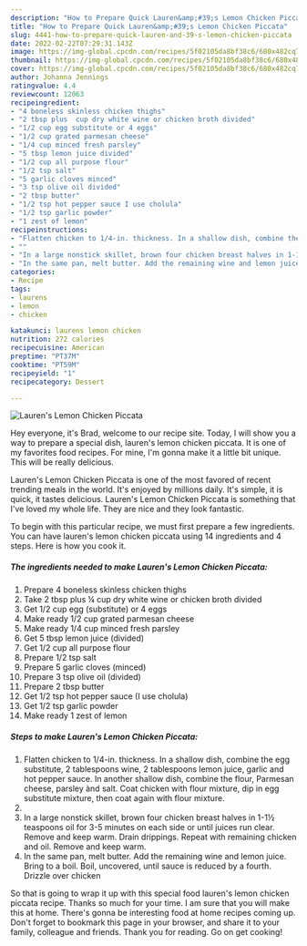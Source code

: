 ```yaml
---
description: "How to Prepare Quick Lauren&amp;#39;s Lemon Chicken Piccata"
title: "How to Prepare Quick Lauren&amp;#39;s Lemon Chicken Piccata"
slug: 4441-how-to-prepare-quick-lauren-and-39-s-lemon-chicken-piccata
date: 2022-02-22T07:29:31.143Z
image: https://img-global.cpcdn.com/recipes/5f02105da8bf38c6/680x482cq70/laurens-lemon-chicken-piccata-recipe-main-photo.jpg
thumbnail: https://img-global.cpcdn.com/recipes/5f02105da8bf38c6/680x482cq70/laurens-lemon-chicken-piccata-recipe-main-photo.jpg
cover: https://img-global.cpcdn.com/recipes/5f02105da8bf38c6/680x482cq70/laurens-lemon-chicken-piccata-recipe-main-photo.jpg
author: Johanna Jennings
ratingvalue: 4.4
reviewcount: 12063
recipeingredient:
- "4 boneless skinless chicken thighs"
- "2 tbsp plus  cup dry white wine or chicken broth divided"
- "1/2 cup egg substitute or 4 eggs"
- "1/2 cup grated parmesan cheese"
- "1/4 cup minced fresh parsley"
- "5 tbsp lemon juice divided"
- "1/2 cup all purpose flour"
- "1/2 tsp salt"
- "5 garlic cloves minced"
- "3 tsp olive oil divided"
- "2 tbsp butter"
- "1/2 tsp hot pepper sauce I use cholula"
- "1/2 tsp garlic powder"
- "1 zest of lemon"
recipeinstructions:
- "Flatten chicken to 1/4-in. thickness. In a shallow dish, combine the egg substitute, 2 tablespoons wine, 2 tablespoons lemon juice, garlic and hot pepper sauce. In another shallow dish, combine the flour, Parmesan cheese, parsley ànd salt. Coat chicken with flour mixture, dip in egg substitute mixture, then coat again with flour mixture."
- ""
- "In a large nonstick skillet, brown four chicken breast halves in 1-1½ teaspoons oil for 3-5 minutes on each side or until juices run clear. Remove and keep warm. Drain drippings. Repeat with remaining chicken and oil. Remove and keep warm."
- "In the same pan, melt butter. Add the remaining wine and lemon juice. Bring to a boil. Boil, uncovered, until sauce is reduced by a fourth. Drizzle over chicken"
categories:
- Recipe
tags:
- laurens
- lemon
- chicken

katakunci: laurens lemon chicken 
nutrition: 272 calories
recipecuisine: American
preptime: "PT37M"
cooktime: "PT59M"
recipeyield: "1"
recipecategory: Dessert

---
```



![Lauren&#39;s Lemon Chicken Piccata](https://img-global.cpcdn.com/recipes/5f02105da8bf38c6/680x482cq70/laurens-lemon-chicken-piccata-recipe-main-photo.jpg)

Hey everyone, it's Brad, welcome to our recipe site. Today, I will show you a way to prepare a special dish, lauren&#39;s lemon chicken piccata. It is one of my favorites food recipes. For mine, I'm gonna make it a little bit unique. This will be really delicious.

Lauren&#39;s Lemon Chicken Piccata is one of the most favored of recent trending meals in the world. It's enjoyed by millions daily. It's simple, it is quick, it tastes delicious. Lauren&#39;s Lemon Chicken Piccata is something that I've loved my whole life. They are nice and they look fantastic.




To begin with this particular recipe, we must first prepare a few ingredients. You can have lauren&#39;s lemon chicken piccata using 14 ingredients and 4 steps. Here is how you cook it.

<!--inarticleads1-->

##### The ingredients needed to make Lauren&#39;s Lemon Chicken Piccata:

1. Prepare 4 boneless skinless chicken thighs
1. Take 2 tbsp plus ¼ cup dry white wine or chicken broth divided
1. Get 1/2 cup egg (substitute) or 4 eggs
1. Make ready 1/2 cup grated parmesan cheese
1. Make ready 1/4 cup minced fresh parsley
1. Get 5 tbsp lemon juice (divided)
1. Get 1/2 cup all purpose flour
1. Prepare 1/2 tsp salt
1. Prepare 5 garlic cloves (minced)
1. Prepare 3 tsp olive oil (divided)
1. Prepare 2 tbsp butter
1. Get 1/2 tsp hot pepper sauce (I use cholula)
1. Get 1/2 tsp garlic powder
1. Make ready 1 zest of lemon




<!--inarticleads2-->

##### Steps to make Lauren&#39;s Lemon Chicken Piccata:

1. Flatten chicken to 1/4-in. thickness. In a shallow dish, combine the egg substitute, 2 tablespoons wine, 2 tablespoons lemon juice, garlic and hot pepper sauce. In another shallow dish, combine the flour, Parmesan cheese, parsley ànd salt. Coat chicken with flour mixture, dip in egg substitute mixture, then coat again with flour mixture.
1. 
1. In a large nonstick skillet, brown four chicken breast halves in 1-1½ teaspoons oil for 3-5 minutes on each side or until juices run clear. Remove and keep warm. Drain drippings. Repeat with remaining chicken and oil. Remove and keep warm.
1. In the same pan, melt butter. Add the remaining wine and lemon juice. Bring to a boil. Boil, uncovered, until sauce is reduced by a fourth. Drizzle over chicken




So that is going to wrap it up with this special food lauren&#39;s lemon chicken piccata recipe. Thanks so much for your time. I am sure that you will make this at home. There's gonna be interesting food at home recipes coming up. Don't forget to bookmark this page in your browser, and share it to your family, colleague and friends. Thank you for reading. Go on get cooking!
